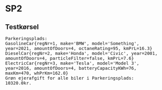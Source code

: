 # SP2

## Testkørsel

<samp>
Parkeringsplads:
<br>
GasolineCar{regNr=1, make='BMW', model='Something', year=2021, amountOfDoors=4, octaneRating=95, kmPrL=16.3}
<br>
DieselCar{regNr=2, make='Honda', model='Civic', year=2001, amountOfDoors=4, particleFilter=false, kmPrL=7.6}
<br>
ElectricCar{regNr=3, make='Tesla', model='Model 3', year=2016, amountOfDoors=4, batteryCapacityKWh=76, maxKm=470, whPrKm=162.0}
<br>
Grøn ejerafgift for alle biler i Parkeringsplads: 10320.0kr.

</samp>

